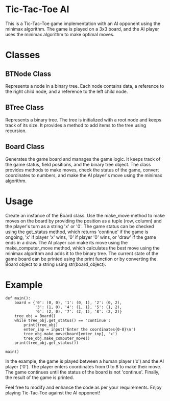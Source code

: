 # Tic-Tac-Toe AI
This is a Tic-Tac-Toe game implementation with an AI opponent using the minimax algorithm. The game is played on a 3x3 board, and the AI player uses the minimax algorithm to make optimal moves.

# Classes
## BTNode Class
Represents a node in a binary tree. Each node contains data, a reference to the right child node, and a reference to the left child node.

## BTree Class
Represents a binary tree. The tree is initialized with a root node and keeps track of its size. It provides a method to add items to the tree using recursion.

## Board Class
Generates the game board and manages the game logic. It keeps track of the game status, field positions, and the binary tree object. The class provides methods to make moves, check the status of the game, convert coordinates to numbers, and make the AI player's move using the minimax algorithm.

# Usage
Create an instance of the Board class.
Use the make_move method to make moves on the board by providing the position as a tuple (row, column) and the player's turn as a string 'x' or '0'.
The game status can be checked using the get_status method, which returns 'continue' if the game is ongoing, 'x' if player 'x' wins, '0' if player '0' wins, or 'draw' if the game ends in a draw.
The AI player can make its move using the make_computer_move method, which calculates the best move using the minimax algorithm and adds it to the binary tree.
The current state of the game board can be printed using the print function or by converting the Board object to a string using str(board_object).
# Example
```
def main():
    board = {'0': (0, 0), '1': (0, 1), '2': (0, 2),
             '3': (1, 0), '4': (1, 1), '5': (1, 2),
             '6': (2, 0), '7': (2, 1), '8': (2, 2)}
    tree_obj = Board()
    while tree_obj.get_status() == 'continue':
        print(tree_obj)
        enter_inp = input('Enter the coordinates{0-8}\n')
        tree_obj.make_move(board[enter_inp], 'x')
        tree_obj.make_computer_move()
    print(tree_obj.get_status())

main()

```
In the example, the game is played between a human player ('x') and the AI player ('0'). The player enters coordinates from 0 to 8 to make their move. The game continues until the status of the board is not 'continue'. Finally, the result of the game is printed.

Feel free to modify and enhance the code as per your requirements. Enjoy playing Tic-Tac-Toe against the AI opponent!
